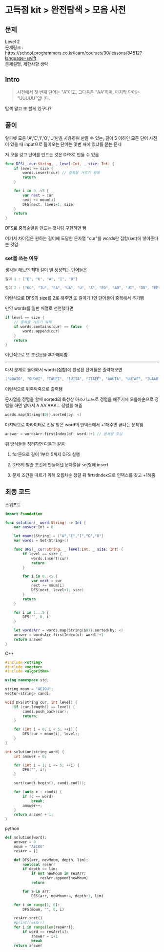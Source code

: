 # 고득점 kit > 완전탐색 > 모음 사전

## 문제

Level 2
<br/>
문제링크 : https://school.programmers.co.kr/learn/courses/30/lessons/84512?language=swift
<br/>
문제설명, 제한사항 생략
<br/>

## Intro

> 사전에서 첫 번째 단어는 "A"이고, 그다음은 "AA"이며, 마지막 단어는 "UUUUU"입니다.
> <br/>

탐색 말고 또 할게 있구나?
<br/>

## 풀이

알파벳 모음 'A','E','I','O','U'만을 사용하여 만들 수 있는, 길이 5 이하인 모든 단어 사전이 있을 때 input으로 들어오는 단어는 먗번 째에 있냐를 묻는 문제
<br/>

저 모을 갖고 단어를 만드는 것은 DFS로 만들 수 있음
<br/>

```swift
func DFS(_ cur:String, _ level:Int, _ size: Int) {
    if level == size {
        words.insert(cur) // 중복을 거르기 위해
        return
    }

    for i in 0..<5 {
        var next = cur
        next += moum[i]
        DFS(next, level+1, size)
    }
    return
}
```

DFS로 중복순열을 만드는 것처럼 구현하면 됌
<br/>

여기서 차이점은 원하는 길이에 도달한 문자열 "cur"를 words란 집합(set)에 넣어준다는 것임
<br/>

### set을 쓰는 이유

생각을 해보면 최대 길이 별 생성되는 단어들은
<br/>

```swift
길이 1 : ["E", "U", "A", "I", "O"]

길이 2 : ["UO", "IU", "EA", "UA", "U", "A", "EO", "AO", "UI", "OO", "EE", "OU", "AI", "OI", "OE", "OA", "IE", "AE", "AU", "IO", "AA", "O", "UE", "UU", "IA", "E", "EI", "II", "EU", "I"]
```

이런식으로 DFS의 size를 2로 해주면 또 길이가 1인 단어들이 중복해서 추가됌
<br/>

만약 words를 일반 배열로 선언했다면

```swift
if level == size {
    // 중복을 거르기 위해
    if words.contains(cur) == false  {
        words.append(cur)
    }
    return
}
```

이런식으로 또 조건문을 추가해야함
<br/>

---

다시 문제로 돌아와서 words(집합)에 완성된 단어들은 출력해보면

```swift
["OOAIO", "OUOUI", "IAUEI", "IUIIA", "IIAEE", "AAUIA", "UUIAE", "IUAAO", "OIUE", "AUAAI", "EIEU", "EAOOU", "IOEUE", "OEIEE", "EUEIU", "EEAUO", "IEEEE", "UOAAU", "IEOIE", "OOUEO", "OOOIA", "IAUUI", "IOEUU", "EIAEU", "AOIUI", "UOIEE", "IIEEU", "UAAOE", "AOU", "UEAEO", "IAOEE", "EIEIA", "IUIEE", "OEOOU", "EIOEA", "IIEAA", "OUIIA", "OAIAA", "OOOAI", "IUAUA", "UIIUA", "AAAIA", "IOUE", "UEEU", "AEOAE", "EOAOE", "EOOIO", "EEOUA", "AIOEU", "EUAOO".......]
```

이런식으로 뒤죽박죽으로 출력됌
<br/>

문자열을 정렬을 할때 sorted의 특성상 아스키코드로 정렬을 해주기에 오름차순으로 정렬을 하면 알아서 A AA AAA... 정렬를 해줌

```swift
words.map{String($0)}.sorted(by: <)
```

마지막으로 파라미터로 전달 받은 word의 인덱스에서 +1해주면 끝나는 문제임
<br/>

```swift
answer = wordsArr.firstIndex(of: word)!+1 // 옵셔널 조심
```

위 방식들을 정리하면 다음과 같음
<br/>

1. for문으로 길이 1부터 5까지 DFS 실행
   <br/>

2. DFS의 탈출 조건에 만들어낸 문자열을 set형에 insert
   <br/>

3. 문제 조건을 따르기 위해 오름차순 정렬 뒤 firtstIndex으로 인덱스를 찾고 +1해줌
   <br/>

## 최종 코드

스위프트

```swift
import Foundation

func solution(_ word:String) -> Int {
    var answer:Int = 0

    let moum:[String] = ["A","E","I","O","U"]
    var words = Set<String>()

    func DFS(_ cur:String, _ level:Int, _ size: Int) {
        if level == size {
            words.insert(cur)
            return
        }

        for i in 0..<5 {
            var next = cur
            next += moum[i]
            DFS(next, level+1, size)
        }
        return
    }

    for i in 1...5 {
        DFS("", 0, i)
    }

    let wordsArr = words.map{String($0)}.sorted(by: <)
    answer = wordsArr.firstIndex(of: word)!+1
    return answer
}
```

C++

```cpp
#include <string>
#include <vector>
#include <algorithm>

using namespace std;

string moum = "AEIOU";
vector<string> candi;

void DFS(string cur, int level) {
    if (cur.length() == level) {
        candi.push_back(cur);
        return;
    }

    for (int i = 0; i < 5; ++i) {
        DFS(cur + moum[i], level);
    }
}

int solution(string word) {
    int answer = 0;

    for (int i = 1; i <= 5; ++i) {
        DFS("", i);
    }

    sort(candi.begin(), candi.end());

    for (auto c : candi) {
        if (c == word)
            break;
        answer++;
    }
    return answer + 1;
}
```

python
<br/>

```python
def solution(word):
    answer = 0
    moum = "AEIOU"
    resArr = []

    def DFS(arr, newMoum, depth, lim):
        nonlocal resArr
        if depth == lim:
            if not newMoum in resArr:
                resArr.append(newMoum)
            return

        for a in arr:
            DFS(arr, newMoum+a, depth+1, lim)

    for i in range(1, 6):
        DFS(moum, "", 0, i)

    resArr.sort()
    #print(resArr)
    for i in range(len(resArr)):
        if word == resArr[i]:
            answer = i+1
            break
    return answer
```
